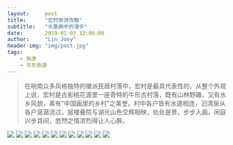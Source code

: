 ```yaml
---
layout:     post
title:      "宏村旅游攻略"
subtitle:   "水墨画中的漫步"
date:       2019-01-03 12:00:00
author:     "Lin Joey"
header-img: "img/post.jpg"
tags:
    - 旅游
    - 华东旅游
---
```


>在皖南众多风格独特的徽派民居村落中，宏村是最具代表性的。从整个外观上说，宏村是古影桃花源里一座奇特的牛形古村落，既有山林野趣，又有水乡风貌，素有“中国画里的乡村”之美誉。村中各户皆有水道相连，汩清泉从各户潺潺流过，层楼叠院与湖光山色交辉相映，处处是景，步步入画。闲庭兴步其间，悠然之情浓烈得让人心醉。

![](https://linjoey-image.oss-cn-beijing.aliyuncs.com/我是驴友-宏村旅游攻略_页面_01.jpg)
![](https://linjoey-image.oss-cn-beijing.aliyuncs.com/我是驴友-宏村旅游攻略_页面_02.jpg)
![](https://linjoey-image.oss-cn-beijing.aliyuncs.com/我是驴友-宏村旅游攻略_页面_03.jpg)
![](https://linjoey-image.oss-cn-beijing.aliyuncs.com/我是驴友-宏村旅游攻略_页面_04.jpg)
![](https://linjoey-image.oss-cn-beijing.aliyuncs.com/我是驴友-宏村旅游攻略_页面_05.jpg)
![](https://linjoey-image.oss-cn-beijing.aliyuncs.com/我是驴友-宏村旅游攻略_页面_06.jpg)
![](https://linjoey-image.oss-cn-beijing.aliyuncs.com/我是驴友-宏村旅游攻略_页面_07.jpg)
![](https://linjoey-image.oss-cn-beijing.aliyuncs.com/我是驴友-宏村旅游攻略_页面_08.jpg)
![](https://linjoey-image.oss-cn-beijing.aliyuncs.com/我是驴友-宏村旅游攻略_页面_09.jpg)
![](https://linjoey-image.oss-cn-beijing.aliyuncs.com/我是驴友-宏村旅游攻略_页面_10.jpg)
![](https://linjoey-image.oss-cn-beijing.aliyuncs.com/我是驴友-宏村旅游攻略_页面_11.jpg)
![](https://linjoey-image.oss-cn-beijing.aliyuncs.com/我是驴友-宏村旅游攻略_页面_12.jpg)
